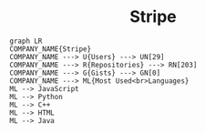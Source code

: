 <h1 align="center">Stripe</h1>

```mermaid
graph LR
COMPANY_NAME{Stripe}
COMPANY_NAME ---> U{Users} ---> UN[29]
COMPANY_NAME ---> R{Repositories} ---> RN[203]
COMPANY_NAME ---> G{Gists} ---> GN[0]
COMPANY_NAME ---> ML{Most Used<br>Languages}
ML --> JavaScript
ML --> Python
ML --> C++
ML --> HTML
ML --> Java
```
